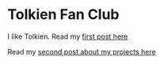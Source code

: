 # Tolkien Fan Club

I like Tolkien. Read my [first post here](/majesty)

Read my [second post about my projects here](/projects)
